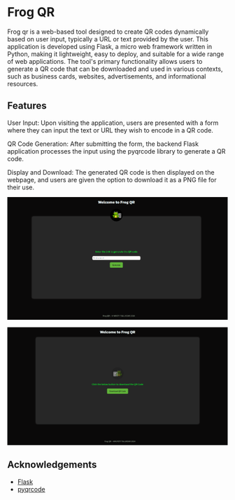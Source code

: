 # Frog QR

Frog qr is a web-based tool designed to create QR codes dynamically based on user input, typically a URL or text provided by the user. This application is developed using Flask, a micro web framework written in Python, making it lightweight, easy to deploy, and suitable for a wide range of web applications. The tool's primary functionality allows users to generate a QR code that can be downloaded and used in various contexts, such as business cards, websites, advertisements, and informational resources.

## Features

User Input: Upon visiting the application, users are presented with a form where they can input the text or URL they wish to encode in a QR code.

QR Code Generation: After submitting the form, the backend Flask application processes the input using the pyqrcode library to generate a QR code.

Display and Download: The generated QR code is then displayed on the webpage, and users are given the option to download it as a PNG file for their use.

<p align="center">
  <a>
    <img src="https://github.com/h1mzy0ti/Frog_Qr/blob/main/img/1st.png">
  </a>
</p>

<p align="center">
  <a>
    <img src="https://github.com/h1mzy0ti/Frog_Qr/blob/main/img/2nd.png">
  </a>
</p>

## Acknowledgements

- [Flask](https://pypi.org/project/PyQRCode/)
- [pyqrcode](https://flask.palletsprojects.com/en/3.0.x/)
